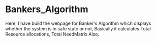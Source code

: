 # Bankers_Algorithm
Here, I have build the webpage for Banker's Algorithm which displays whether the system is in safe state or not, Basically it calculates Total Resource allocations, Total NeedMatrix Also.
